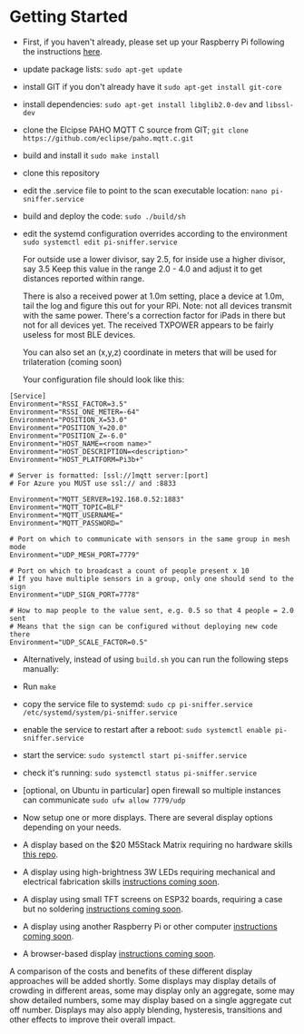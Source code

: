 # Getting Started

* First, if you haven't already, please set up your Raspberry Pi 
following the instructions [here](RaspberrySetup.md).

* update package lists: `sudo apt-get update`
* install GIT if you don't already have it `sudo apt-get install git-core`
* install dependencies: `sudo apt-get install libglib2.0-dev` and `libssl-dev`
* clone the Elcipse PAHO MQTT C source from GIT; 
    `git clone https://github.com/eclipse/paho.mqtt.c.git`
* build and install it
    `sudo make install`
* clone this repository
* edit the .service file to point to the scan executable location:
    `nano pi-sniffer.service`
* build and deploy the code:   `sudo ./build/sh`

* edit the systemd configuration overrides according to the environment
    `sudo systemctl edit pi-sniffer.service`

    For outside use a lower divisor, say 2.5, for inside use a higher divisor, say 3.5
    Keep this value in the range 2.0 - 4.0 and adjust it to get distances reported within range.

    There is also a received power at 1.0m setting, place a device at 1.0m, tail the log and figure this out for your RPi.  Note: not all devices transmit with the same power. There's a correction
    factor for iPads in there but not for all devices yet. The received TXPOWER appears to be fairly useless for most BLE devices.

    You can also set an (x,y,z) coordinate in meters that will be used for trilateration (coming soon)

    Your configuration file should look like this:

````
[Service]
Environment="RSSI_FACTOR=3.5"
Environment="RSSI_ONE_METER=-64"
Environment="POSITION_X=53.0"
Environment="POSITION_Y=20.0"
Environment="POSITION_Z=-6.0"
Environment="HOST_NAME=<room name>"
Environment="HOST_DESCRIPTION=<description>"
Environment="HOST_PLATFORM=Pi3b+"

# Server is formatted: [ssl://]mqtt server:[port]
# For Azure you MUST use ssl:// and :8833

Environment="MQTT_SERVER=192.168.0.52:1883"
Environment="MQTT_TOPIC=BLF"
Environment="MQTT_USERNAME="
Environment="MQTT_PASSWORD="

# Port on which to communicate with sensors in the same group in mesh mode
Environment="UDP_MESH_PORT=7779"

# Port on which to broadcast a count of people present x 10
# If you have multiple sensors in a group, only one should send to the sign
Environment="UDP_SIGN_PORT=7778"

# How to map people to the value sent, e.g. 0.5 so that 4 people = 2.0 sent
# Means that the sign can be configured without deploying new code there
Environment="UDP_SCALE_FACTOR=0.5"

````

* Alternatively, instead of using `build.sh` you can run the following steps manually:
* Run `make`
* copy the service file to systemd:
    `sudo cp pi-sniffer.service /etc/systemd/system/pi-sniffer.service`
* enable the service to restart after a reboot:
    `sudo systemctl enable pi-sniffer.service`
* start the service:
    `sudo systemctl start pi-sniffer.service`
* check it's running:
    `sudo systemctl status pi-sniffer.service`

* [optional, on Ubuntu in particular] open firewall so multiple instances can communicate
    `sudo ufw allow 7779/udp`

* Now setup one or more displays. There are several display options depending on your needs.
 
 * A display based on the $20 M5Stack Matrix requiring no hardware skills [this repo](https://github.com/IanMercer/CrowdAlertM5StackMatrix).
 * A display using high-brightness 3W LEDs requiring mechanical and electrical fabrication skills [instructions coming soon](GettingStarted.md).
 * A display using small TFT screens on ESP32 boards, requiring a case but no soldering [instructions coming soon](GettingStarted.md).
 * A display using another Raspberry Pi or other computer [instructions coming soon](GettingStarted.md).
 * A browser-based display [instructions coming soon](GettingStarted.md).

A comparison of the costs and benefits of these different display approaches will be added shortly. Some displays may display details of crowding in different areas, some may display only an aggregate, some may show detailed numbers, some may display based on a single aggregate cut off number. Displays may also apply blending, hysteresis, transitions and other effects to improve their overall impact.



